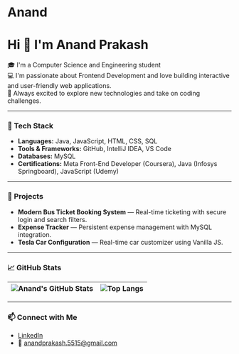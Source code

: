 # Anand

# Hi 👋 I'm Anand Prakash

🎓 I'm a Computer Science and Engineering student   
💻 I'm passionate about Frontend Development and love building interactive and user-friendly web applications.  
🚀 Always excited to explore new technologies and take on coding challenges.

---

### 🔧 Tech Stack
- **Languages:** Java, JavaScript, HTML, CSS, SQL  
- **Tools & Frameworks:** GitHub, IntelliJ IDEA, VS Code  
- **Databases:** MySQL  
- **Certifications:** Meta Front-End Developer (Coursera), Java (Infosys Springboard), JavaScript (Udemy)

---

### 📌 Projects
- **Modern Bus Ticket Booking System** — Real-time ticketing with secure login and search filters.  
- **Expense Tracker** — Persistent expense management with MySQL integration.  
- **Tesla Car Configuration** — Real-time car customizer using Vanilla JS.

---

### 📈 GitHub Stats

| ![Anand's GitHub Stats](https://github-readme-stats.vercel.app/api?username=AnandPrakash55&show_icons=true&theme=radical) | ![Top Langs](https://github-readme-stats.vercel.app/api/top-langs/?username=AnandPrakash55&layout=compact&theme=radical) |
|---|---|

---

### 📫 Connect with Me
- [LinkedIn](https://www.linkedin.com/in/anand-prakash-9441661b1/)
- 📧 anandprakash.5515@gmail.com
